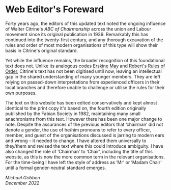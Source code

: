 # Web Editor's Foreward

Forty years ago, the editors of this updated text noted the ongoing influence of Walter Citrine's *ABC of Chairmanship* across the union and Labour movement since its original publication in 1939. Remarkably this has continued into the twenty-first century, and any thorough excavation of the rules and order of most modern organisations of this type will show their basis in Citrine's original standard.

Yet while the influence remains, the broader recognition of this foundational text does not. Unlike its analogous codes [Erskine May](https://erskinemay.parliament.uk/) and [Robert's Rules of Order](http://www.rulesonline.com), Citrine's text has not been digitised until now, leaving an intellectual gap in the shared understanding of many younger members. They are left relying on passed-down interpretations from experienced officers in their local branches and therefore unable to challenge or utilise the rules for their own purposes.

The text on this website has been edited conservatively and kept almost identical to the print copy it's based on, the fourth edition originally published by the Fabian Society in 1982, maintaining many small anachronisms from this text. However there has been one major change to note. Despite the assurances of the previous editors that ‘chairman’ did not denote a gender, the use of he/him pronouns to refer to every officer, member, and guest of the organisations discussed is jarring to modern ears and wrong – it needed to change. I have altered them universally to they/them and revised the text where this could introduce ambiguity. I have also changed the role of ‘Chairman’ to ‘Chair’, including the title of this website, as this is now the more common term in the relevant organisations. For the time-being I have left the style of address as ‘Mr’ or ‘Madam Chair’ until a formal gender-neutral standard emerges.

*Michael Gribben*  
*December 2022*
